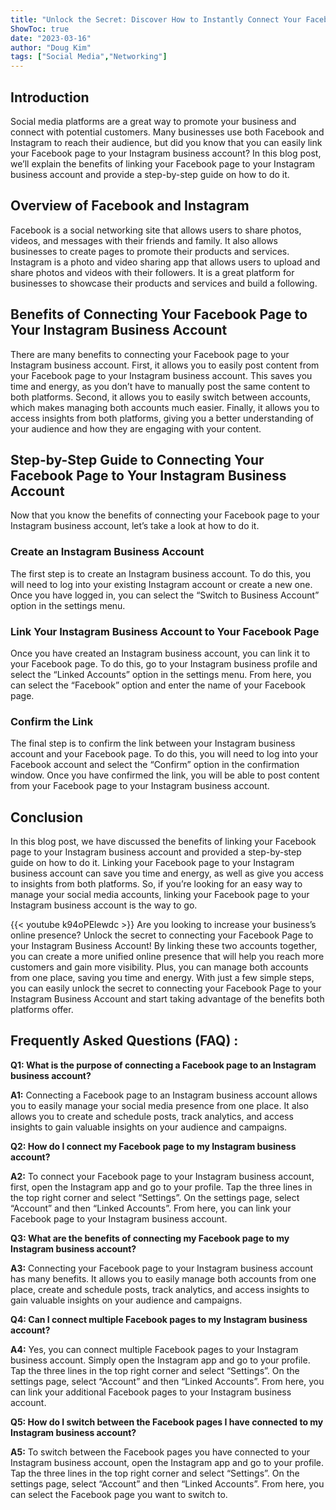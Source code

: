 ```yaml
---
title: "Unlock the Secret: Discover How to Instantly Connect Your Facebook Page to Your Instagram Business Account!"
ShowToc: true 
date: "2023-03-16"
author: "Doug Kim" 
tags: ["Social Media","Networking"]
---
```

## Introduction

Social media platforms are a great way to promote your business and connect with potential customers. Many businesses use both Facebook and Instagram to reach their audience, but did you know that you can easily link your Facebook page to your Instagram business account? In this blog post, we’ll explain the benefits of linking your Facebook page to your Instagram business account and provide a step-by-step guide on how to do it. 

## Overview of Facebook and Instagram

Facebook is a social networking site that allows users to share photos, videos, and messages with their friends and family. It also allows businesses to create pages to promote their products and services. Instagram is a photo and video sharing app that allows users to upload and share photos and videos with their followers. It is a great platform for businesses to showcase their products and services and build a following. 

## Benefits of Connecting Your Facebook Page to Your Instagram Business Account

There are many benefits to connecting your Facebook page to your Instagram business account. First, it allows you to easily post content from your Facebook page to your Instagram business account. This saves you time and energy, as you don’t have to manually post the same content to both platforms. Second, it allows you to easily switch between accounts, which makes managing both accounts much easier. Finally, it allows you to access insights from both platforms, giving you a better understanding of your audience and how they are engaging with your content. 

## Step-by-Step Guide to Connecting Your Facebook Page to Your Instagram Business Account

Now that you know the benefits of connecting your Facebook page to your Instagram business account, let’s take a look at how to do it. 

### Create an Instagram Business Account

The first step is to create an Instagram business account. To do this, you will need to log into your existing Instagram account or create a new one. Once you have logged in, you can select the “Switch to Business Account” option in the settings menu. 

### Link Your Instagram Business Account to Your Facebook Page

Once you have created an Instagram business account, you can link it to your Facebook page. To do this, go to your Instagram business profile and select the “Linked Accounts” option in the settings menu. From here, you can select the “Facebook” option and enter the name of your Facebook page. 

### Confirm the Link

The final step is to confirm the link between your Instagram business account and your Facebook page. To do this, you will need to log into your Facebook account and select the “Confirm” option in the confirmation window. Once you have confirmed the link, you will be able to post content from your Facebook page to your Instagram business account. 

## Conclusion

In this blog post, we have discussed the benefits of linking your Facebook page to your Instagram business account and provided a step-by-step guide on how to do it. Linking your Facebook page to your Instagram business account can save you time and energy, as well as give you access to insights from both platforms. So, if you’re looking for an easy way to manage your social media accounts, linking your Facebook page to your Instagram business account is the way to go.

{{< youtube k94oPElewdc >}} 
Are you looking to increase your business’s online presence? Unlock the secret to connecting your Facebook Page to your Instagram Business Account! By linking these two accounts together, you can create a more unified online presence that will help you reach more customers and gain more visibility. Plus, you can manage both accounts from one place, saving you time and energy. With just a few simple steps, you can easily unlock the secret to connecting your Facebook Page to your Instagram Business Account and start taking advantage of the benefits both platforms offer.

## Frequently Asked Questions (FAQ) :
**Q1: What is the purpose of connecting a Facebook page to an Instagram business account?**

**A1:** Connecting a Facebook page to an Instagram business account allows you to easily manage your social media presence from one place. It also allows you to create and schedule posts, track analytics, and access insights to gain valuable insights on your audience and campaigns.

**Q2: How do I connect my Facebook page to my Instagram business account?**

**A2:** To connect your Facebook page to your Instagram business account, first, open the Instagram app and go to your profile. Tap the three lines in the top right corner and select “Settings”. On the settings page, select “Account” and then “Linked Accounts”. From here, you can link your Facebook page to your Instagram business account.

**Q3: What are the benefits of connecting my Facebook page to my Instagram business account?**

**A3:** Connecting your Facebook page to your Instagram business account has many benefits. It allows you to easily manage both accounts from one place, create and schedule posts, track analytics, and access insights to gain valuable insights on your audience and campaigns.

**Q4: Can I connect multiple Facebook pages to my Instagram business account?**

**A4:** Yes, you can connect multiple Facebook pages to your Instagram business account. Simply open the Instagram app and go to your profile. Tap the three lines in the top right corner and select “Settings”. On the settings page, select “Account” and then “Linked Accounts”. From here, you can link your additional Facebook pages to your Instagram business account.

**Q5: How do I switch between the Facebook pages I have connected to my Instagram business account?**

**A5:** To switch between the Facebook pages you have connected to your Instagram business account, open the Instagram app and go to your profile. Tap the three lines in the top right corner and select “Settings”. On the settings page, select “Account” and then “Linked Accounts”. From here, you can select the Facebook page you want to switch to.


